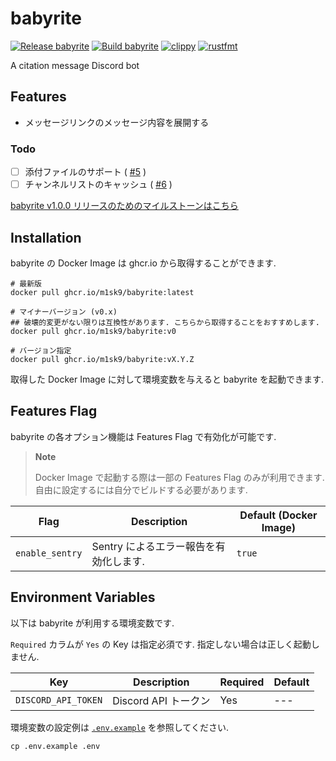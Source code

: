 # babyrite

[![Release babyrite](https://github.com/m1sk9/babyrite/actions/workflows/release.yaml/badge.svg)](https://github.com/m1sk9/babyrite/actions/workflows/release.yaml)
[![Build babyrite](https://github.com/m1sk9/babyrite/actions/workflows/build.yaml/badge.svg)](https://github.com/m1sk9/babyrite/actions/workflows/build.yaml)
[![clippy](https://github.com/m1sk9/babyrite/actions/workflows/clippy.yaml/badge.svg)](https://github.com/m1sk9/babyrite/actions/workflows/clippy.yaml)
[![rustfmt](https://github.com/m1sk9/babyrite/actions/workflows/fmt.yaml/badge.svg)](https://github.com/m1sk9/babyrite/actions/workflows/fmt.yaml)

A citation message Discord bot

## Features

- メッセージリンクのメッセージ内容を展開する

### Todo

- [ ] 添付ファイルのサポート ( [#5](https://github.com/m1sk9/babyrite/issues/5) )
- [ ] チャンネルリストのキャッシュ ( [#6](https://github.com/m1sk9/babyrite/issues/6) )

[babyrite v1.0.0 リリースのためのマイルストーンはこちら](https://github.com/m1sk9/babyrite2/milestone/1)

## Installation

babyrite の Docker Image は ghcr.io から取得することができます.

```shell
# 最新版
docker pull ghcr.io/m1sk9/babyrite:latest

# マイナーバージョン (v0.x)
## 破壊的変更がない限りは互換性があります. こちらから取得することをおすすめします.
docker pull ghcr.io/m1sk9/babyrite:v0

# バージョン指定
docker pull ghcr.io/m1sk9/babyrite:vX.Y.Z
```

取得した Docker Image に対して環境変数を与えると babyrite を起動できます.

## Features Flag

babyrite の各オプション機能は Features Flag で有効化が可能です.

> **Note**
>
> Docker Image で起動する際は一部の Features Flag のみが利用できます. 自由に設定するには自分でビルドする必要があります.

| Flag | Description | Default (Docker Image) |
| ---- | ----------- | ------- |
| `enable_sentry` | Sentry によるエラー報告を有効化します. | `true` |

## Environment Variables

以下は babyrite が利用する環境変数です.

`Required` カラムが `Yes` の Key は指定必須です. 指定しない場合は正しく起動しません.

| Key | Description | Required | Default |
| --- | ----------- | -------- | ------- |
| `DISCORD_API_TOKEN` | Discord API トークン | Yes | --- |

環境変数の設定例は [`.env.example`](.env.example) を参照してください.

```shell
cp .env.example .env
```
